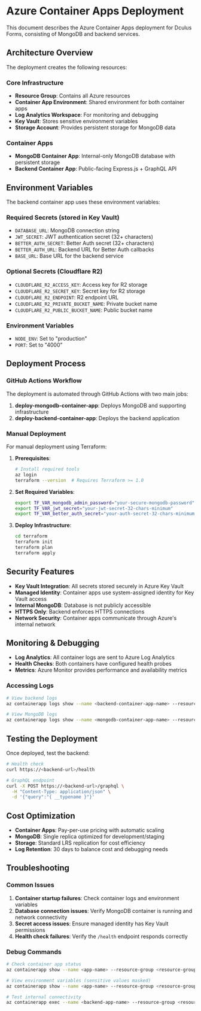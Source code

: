 # Azure Container Apps Deployment

This document describes the Azure Container Apps deployment for Dculus Forms, consisting of MongoDB and backend services.

## Architecture Overview

The deployment creates the following resources:

### Core Infrastructure
- **Resource Group**: Contains all Azure resources
- **Container App Environment**: Shared environment for both container apps
- **Log Analytics Workspace**: For monitoring and debugging
- **Key Vault**: Stores sensitive environment variables
- **Storage Account**: Provides persistent storage for MongoDB data

### Container Apps
- **MongoDB Container App**: Internal-only MongoDB database with persistent storage
- **Backend Container App**: Public-facing Express.js + GraphQL API

## Environment Variables

The backend container app uses these environment variables:

### Required Secrets (stored in Key Vault)
- `DATABASE_URL`: MongoDB connection string
- `JWT_SECRET`: JWT authentication secret (32+ characters)
- `BETTER_AUTH_SECRET`: Better Auth secret (32+ characters)
- `BETTER_AUTH_URL`: Backend URL for Better Auth callbacks
- `BASE_URL`: Base URL for the backend service

### Optional Secrets (Cloudflare R2)
- `CLOUDFLARE_R2_ACCESS_KEY`: Access key for R2 storage
- `CLOUDFLARE_R2_SECRET_KEY`: Secret key for R2 storage
- `CLOUDFLARE_R2_ENDPOINT`: R2 endpoint URL
- `CLOUDFLARE_R2_PRIVATE_BUCKET_NAME`: Private bucket name
- `CLOUDFLARE_R2_PUBLIC_BUCKET_NAME`: Public bucket name

### Environment Variables
- `NODE_ENV`: Set to "production"
- `PORT`: Set to "4000"

## Deployment Process

### GitHub Actions Workflow

The deployment is automated through GitHub Actions with two main jobs:

1. **deploy-mongodb-container-app**: Deploys MongoDB and supporting infrastructure
2. **deploy-backend-container-app**: Deploys the backend application

### Manual Deployment

For manual deployment using Terraform:

1. **Prerequisites**:
   ```bash
   # Install required tools
   az login
   terraform --version  # Requires Terraform >= 1.0
   ```

2. **Set Required Variables**:
   ```bash
   export TF_VAR_mongodb_admin_password="your-secure-mongodb-password"
   export TF_VAR_jwt_secret="your-jwt-secret-32-chars-minimum"
   export TF_VAR_better_auth_secret="your-auth-secret-32-chars-minimum"
   ```

3. **Deploy Infrastructure**:
   ```bash
   cd terraform
   terraform init
   terraform plan
   terraform apply
   ```

## Security Features

- **Key Vault Integration**: All secrets stored securely in Azure Key Vault
- **Managed Identity**: Container apps use system-assigned identity for Key Vault access
- **Internal MongoDB**: Database is not publicly accessible
- **HTTPS Only**: Backend enforces HTTPS connections
- **Network Security**: Container apps communicate through Azure's internal network

## Monitoring & Debugging

- **Log Analytics**: All container logs are sent to Azure Log Analytics
- **Health Checks**: Both containers have configured health probes
- **Metrics**: Azure Monitor provides performance and availability metrics

### Accessing Logs

```bash
# View backend logs
az containerapp logs show --name <backend-container-app-name> --resource-group <resource-group-name>

# View MongoDB logs
az containerapp logs show --name <mongodb-container-app-name> --resource-group <resource-group-name>
```

## Testing the Deployment

Once deployed, test the backend:

```bash
# Health check
curl https://<backend-url>/health

# GraphQL endpoint
curl -X POST https://<backend-url>/graphql \
  -H "Content-Type: application/json" \
  -d '{"query":"{ __typename }"}'
```

## Cost Optimization

- **Container Apps**: Pay-per-use pricing with automatic scaling
- **MongoDB**: Single replica optimized for development/staging
- **Storage**: Standard LRS replication for cost efficiency
- **Log Retention**: 30 days to balance cost and debugging needs

## Troubleshooting

### Common Issues

1. **Container startup failures**: Check container logs and environment variables
2. **Database connection issues**: Verify MongoDB container is running and network connectivity
3. **Secret access issues**: Ensure managed identity has Key Vault permissions
4. **Health check failures**: Verify the `/health` endpoint responds correctly

### Debug Commands

```bash
# Check container app status
az containerapp show --name <app-name> --resource-group <resource-group-name>

# View environment variables (sensitive values masked)
az containerapp show --name <app-name> --resource-group <resource-group-name> --query "properties.template.containers[0].env"

# Test internal connectivity
az containerapp exec --name <backend-app-name> --resource-group <resource-group-name> --command "nc -zv <mongodb-app-name> 27017"
```